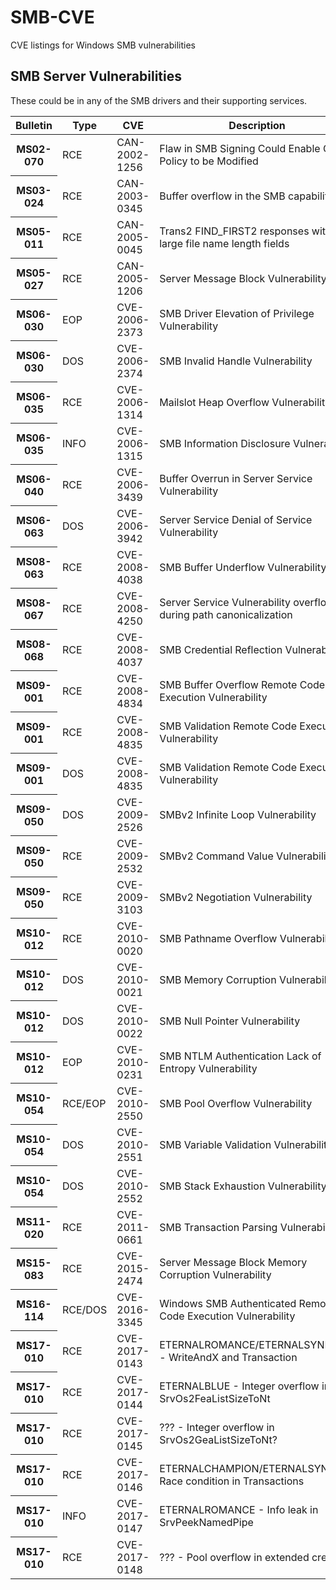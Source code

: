 # SMB-CVE
CVE listings for Windows SMB vulnerabilities

## SMB Server Vulnerabilities

These could be in any of the SMB drivers and their supporting services.

<table>
  <thead>
    <tr>
      <th width="100">Bulletin</th>
      <th>Type</th>
      <th width="150">CVE</th>
      <th>Description</th>
    </tr>
  </thead>
  <tbody>
    <tr><th width="100">MS02-070</th><td>RCE</td><td width="150">CAN-2002-1256</td><td>Flaw in SMB Signing Could Enable Group Policy to be Modified</td></tr>
    <tr><th>MS03-024</th><td>RCE</td><td>CAN-2003-0345</td><td>Buffer overflow in the SMB capability</td></tr>
    <tr><th>MS05-011</th><td>RCE</td><td>CAN-2005-0045</td><td>Trans2 FIND_FIRST2 responses with large file name length fields</td></tr>
    <tr><th>MS05-027</th><td>RCE</td><td>CAN-2005-1206</td><td>Server Message Block Vulnerability</td></tr>
    <tr><th>MS06-030</th><td>EOP</td><td>CVE-2006-2373</td><td>SMB Driver Elevation of Privilege Vulnerability</td></tr>
    <tr><th>MS06-030</th><td>DOS</td><td>CVE-2006-2374</td><td>SMB Invalid Handle Vulnerability</td></tr>
    <tr><th>MS06-035</th><td>RCE</td><td>CVE-2006-1314</td><td>Mailslot Heap Overflow Vulnerability</td></tr>
    <tr><th>MS06-035</th><td>INFO</td><td>CVE-2006-1315</td><td>SMB Information Disclosure Vulnerability</td></tr>
    <tr><th>MS06-040</th><td>RCE</td><td>CVE-2006-3439</td><td>Buffer Overrun in Server Service Vulnerability</td></tr>
    <tr><th>MS06-063</th><td>DOS</td><td>CVE-2006-3942</td><td>Server Service Denial of Service Vulnerability</td></tr>
    <tr><th>MS08-063</th><td>RCE</td><td>CVE-2008-4038</td><td>SMB Buffer Underflow Vulnerability</td></tr>
    <tr><th>MS08-067</th><td>RCE</td><td>CVE-2008-4250</td><td>Server Service Vulnerability overflow during path canonicalization</td></tr>
    <tr><th>MS08-068</th><td>RCE</td><td>CVE-2008-4037</td><td>SMB Credential Reflection Vulnerability</td></tr>
    <tr><th>MS09-001</th><td>RCE</td><td>CVE-2008-4834</td><td>SMB Buffer Overflow Remote Code Execution Vulnerability</td></tr>
    <tr><th>MS09-001</th><td>RCE</td><td>CVE-2008-4835</td><td>SMB Validation Remote Code Execution Vulnerability</td></tr>
    <tr><th>MS09-001</th><td>DOS</td><td>CVE-2008-4835</td><td>SMB Validation Remote Code Execution Vulnerability</td></tr>
    <tr><th>MS09-050</th><td>DOS</td><td>CVE-2009-2526</td><td>SMBv2 Infinite Loop Vulnerability</td></tr>
    <tr><th>MS09-050</th><td>RCE</td><td>CVE-2009-2532</td><td>SMBv2 Command Value Vulnerability</td></tr>
    <tr><th>MS09-050</th><td>RCE</td><td>CVE-2009-3103</td><td>SMBv2 Negotiation Vulnerability</td></tr>
    <tr><th>MS10-012</th><td>RCE</td><td>CVE-2010-0020</td><td>SMB Pathname Overflow Vulnerability</td></tr>
    <tr><th>MS10-012</th><td>DOS</td><td>CVE-2010-0021</td><td>SMB Memory Corruption Vulnerability</td></tr>
    <tr><th>MS10-012</th><td>DOS</td><td>CVE-2010-0022</td><td>SMB Null Pointer Vulnerability</td></tr>
    <tr><th>MS10-012</th><td>EOP</td><td>CVE-2010-0231</td><td>SMB NTLM Authentication Lack of Entropy Vulnerability</td></tr>
    <tr><th>MS10-054</th><td>RCE/EOP</td><td>CVE-2010-2550</td><td>SMB Pool Overflow Vulnerability</td></tr>
    <tr><th>MS10-054</th><td>DOS</td><td>CVE-2010-2551</td><td>SMB Variable Validation Vulnerability</td></tr>
    <tr><th>MS10-054</th><td>DOS</td><td>CVE-2010-2552</td><td>SMB Stack Exhaustion Vulnerability</td></tr>
    <tr><th>MS11-020</th><td>RCE</td><td>CVE-2011-0661</td><td>SMB Transaction Parsing Vulnerability</td></tr>
    <tr><th>MS15-083</th><td>RCE</td><td>CVE-2015-2474</td><td>Server Message Block Memory Corruption Vulnerability</td></tr>
    <tr><th>MS16-114</th><td>RCE/DOS</td><td>CVE-2016-3345</td><td>Windows SMB Authenticated Remote Code Execution Vulnerability</td></tr>
    <tr><th>MS17-010</th><td>RCE</td><td>CVE-2017-0143</td><td>ETERNALROMANCE/ETERNALSYNERGY - WriteAndX and Transaction</td></tr>
    <tr><th>MS17-010</th><td>RCE</td><td>CVE-2017-0144</td><td>ETERNALBLUE - Integer overflow in SrvOs2FeaListSizeToNt</td></tr>
    <tr><th>MS17-010</th><td>RCE</td><td>CVE-2017-0145</td><td>??? - Integer overflow in SrvOs2GeaListSizeToNt?</td></tr>
    <tr><th>MS17-010</th><td>RCE</td><td>CVE-2017-0146</td><td>ETERNALCHAMPION/ETERNALSYNERGY Race condition in Transactions</td></tr>
    <tr><th>MS17-010</th><td>INFO</td><td>CVE-2017-0147</td><td>ETERNALROMANCE - Info leak in SrvPeekNamedPipe</td></tr>
    <tr><th>MS17-010</th><td>RCE</td><td>CVE-2017-0148</td><td>??? - Pool overflow in extended create??</td></tr>
  </tbody>
</table>
